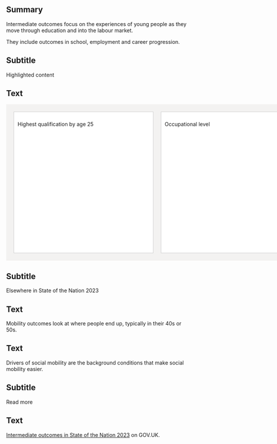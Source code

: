 ## Summary
Intermediate outcomes focus on the experiences of young people as they move through education and into the labour market.

They include outcomes in school, employment and career progression.

## Subtitle
Highlighted content

## Text
<div style="display: flex; align-content: flex-start; justify-content: center; width: 775px; padding: 20px; background-color: #f3f2f1;">
    <div style="width: calc(50% - 10px); margin-right: 20px; padding: 10px; background-color: #fff; border: 1px solid #ccc;">
        <p class="govuk-body">Highest qualification by age 25</p>
        <a href="/intermediate_outcomes/16_to_24_years/highest_qualification_by_age_25">
            <div style="width: 175px; height: 315px;">
                <div id="map1" class="map-container" style="position: absolute; margin-top: -170px; width: 348px; height: 629px; transform: scale(.5);"></div>
            </div>
        </a>
    </div>
    <div style="width: calc(50% - 10px); padding: 10px; background-color: #fff; border: 1px solid #ccc;">
        <p class="govuk-body">Occupational level</p>
        <a href="/intermediate_outcomes/25_to_29_years/occupational_level">
            <div style="width: 175px; height: 315px;">
                <div id="map2" class="map-container" style="position: absolute; margin-top: -170px; width: 348px; height: 629px; transform: scale(.5);"></div>
            </div>
        </a>
    </div>
</div>
<script>
    (function() {
        let map1 = new Choropleth(
            'map1',
            `${location.protocol}//${location.host}/static/data/International_Territorial_Level_2_(January_2021)_UK_BUC_V2.json`,
            `${location.protocol}//${location.host}/static/data/IN23.csv`,
            { 'nameField': 'Area_name', 'valueField': 'Value', 'areaField': 'ITL221NM', 'allowRollover': false, 'allowZoom': false, 'allowZoomOnClick': false, 'colourScheme': ['#ca0020', '#f4a582', '#f7f7f7', '#92c5de', '#0571b0'], 'background': true }
        )
        let map2 = new Choropleth(
            'map2',
            `${location.protocol}//${location.host}/static/data/International_Territorial_Level_2_(January_2021)_UK_BUC_V2.json`,
            `${location.protocol}//${location.host}/static/data/IN33.csv`,
            { 'nameField': 'Area_name', 'valueField': 'Value', 'areaField': 'ITL221NM', 'allowRollover': false, 'allowZoom': false, 'allowZoomOnClick': false, 'colourScheme': ['#ca0020', '#f4a582', '#f7f7f7', '#92c5de', '#0571b0'], 'background': true }
        )
    })()
</script>

## Subtitle
Elsewhere in State of the Nation 2023

## Text
Mobility outcomes look at where people end up, typically in their 40s or 50s.

## Text
Drivers of social mobility are the background conditions that make social mobility easier.

## Subtitle
Read more 

## Text
<u>Intermediate outcomes in State of the Nation 2023</u> on GOV.UK.

